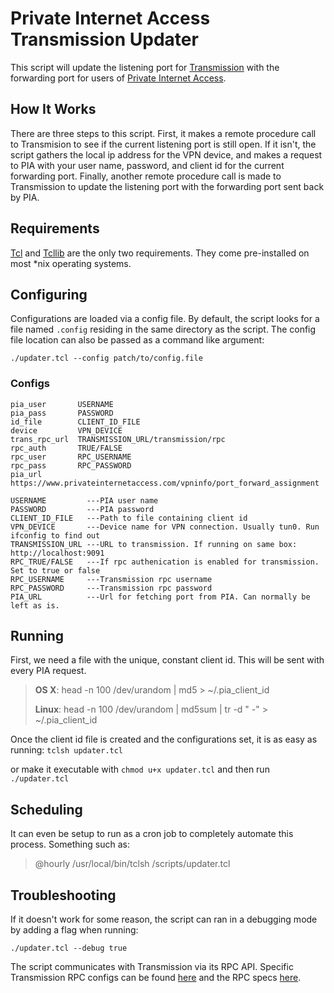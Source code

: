 # Private Internet Access Transmission Updater
This script will update the listening port for [Transmission](http://www.transmissionbt.com)
with the forwarding port for users of [Private Internet Access](https://www.privateinternetaccess.com).

## How It Works
There are three steps to this script. First, it makes a remote procedure call to Transmision to see if
the current listening port is still open. If it isn't, the script gathers the local ip address for the
VPN device, and makes a request to PIA with your user name, password, and client id for the current
forwarding port. Finally, another remote procedure call is made to Transmission to update the listening
port with the forwarding port sent back by PIA.

## Requirements
[Tcl](http://www.tcl.tk/software/tcltk) and [Tcllib](http://www.tcl.tk/software/tcllib) are the only two requirements. They come pre-installed on most *nix operating systems.

## Configuring
Configurations are loaded via a config file. By default, the script looks for a file named `.config` residing in the same directory as the script. The config file location can also be passed as a command like argument:

`./updater.tcl --config patch/to/config.file`

### Configs
```
pia_user       USERNAME
pia_pass       PASSWORD
id_file        CLIENT_ID_FILE
device         VPN_DEVICE
trans_rpc_url  TRANSMISSION_URL/transmission/rpc
rpc_auth       TRUE/FALSE
rpc_user       RPC_USERNAME
rpc_pass       RPC_PASSWORD
pia_url        https://www.privateinternetaccess.com/vpninfo/port_forward_assignment
```
```
USERNAME         ---PIA user name
PASSWORD         ---PIA password
CLIENT_ID_FILE   ---Path to file containing client id
VPN_DEVICE       ---Device name for VPN connection. Usually tun0. Run ifconfig to find out
TRANSMISSION_URL ---URL to transmission. If running on same box: http://localhost:9091
RPC_TRUE/FALSE   ---If rpc authenication is enabled for transmission. Set to true or false
RPC_USERNAME     ---Transmission rpc username
RPC_PASSWORD     ---Transmission rpc password
PIA_URL          ---Url for fetching port from PIA. Can normally be left as is.
```

## Running
First, we need a file with the unique, constant client id. This will be sent with every PIA request.
> **OS X**:   head -n 100 /dev/urandom | md5 > ~/.pia_client_id
>
> **Linux**: head -n 100 /dev/urandom | md5sum | tr -d " -" > ~/.pia_client_id

Once the client id file is created and the configurations set, it is as easy as running: `tclsh updater.tcl`

or make it executable with `chmod u+x updater.tcl` and then run `./updater.tcl`

## Scheduling
It can even be setup to run as a cron job to completely automate this process. Something such as:
> @hourly /usr/local/bin/tclsh /scripts/updater.tcl

## Troubleshooting
If it doesn't work for some reason, the script can ran in a debugging mode by adding a flag when running:

`./updater.tcl --debug true`

The script communicates with Transmission via its RPC API. Specific Transmission RPC configs can be found [here](https://trac.transmissionbt.com/wiki/EditConfigFiles#RPC) and the RPC specs [here](https://trac.transmissionbt.com/browser/trunk/extras/rpc-spec.txt).
